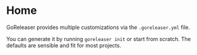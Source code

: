 # Home

GoReleaser provides multiple customizations via the `.goreleaser.yml` file.

You can generate it by running `goreleaser init` or start from scratch.
The defaults are sensible and fit for most projects.
